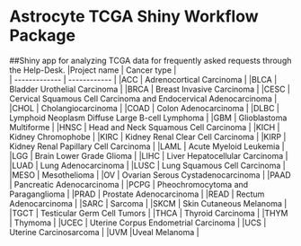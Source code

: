 # Astrocyte TCGA Shiny Workflow Package

##Shiny app for analyzing TCGA data for frequently asked requests through the Help-Desk.
|Project name   |  Cancer type |   
| ------------- | ------------ | 
|ACC            | Adrenocortical Carcinoma |
|BLCA           | Bladder Urothelial Carcinoma |
|BRCA           | Breast Invasive Carcinoma |
|CESC           | Cervical Squamous Cell Carcinoma and Endocervical Adenocarcinoma |
|CHOL           | Cholangiocarcinoma |
|COAD		    | Colon Adenocarcinoma |
|DLBC		    | Lymphoid Neoplasm Diffuse Large B-cell Lymphoma |
|GBM		    | Glioblastoma Multiforme |
|HNSC		    | Head and Neck Squamous Cell Carcinoma |
|KICH 		    | Kidney Chromophobe |
|KIRC	   	    | Kidney Renal Clear Cell Carcinoma |
|KIRP 		    | Kidney Renal Papillary Cell Carcinoma |
|LAML		    | Acute Myeloid Leukemia |
|LGG  		    | Brain Lower Grade Glioma |
|LIHC	        | Liver Hepatocellular Carcinoma |
|LUAD  		    | Lung Adenocarcinoma |
|LUSC           | Lung Squamous Cell Carcinoma |
|MESO		    | Mesothelioma |
|OV		        | Ovarian Serous Cystadenocarcinoma |
|PAAD		    | Pancreatic Adenocarcinoma |
|PCPG		    | Pheochromocytoma and Paraganglioma |
|PRAD   		| Prostate Adenocarcinoma |
|READ		    | Rectum Adenocarcinoma |
|SARC		    | Sarcoma |
|SKCM		    | Skin Cutaneous Melanoma |
|TGCT	 	    | Testicular Germ Cell Tumors |
|THCA 		    | Thyroid Carcinoma |
|THYM	 	    | Thymoma |
|UCEC		    | Uterine Corpus Endometrial Carcinoma |
|UCS	 	    | Uterine Carcinosarcoma |
|UVM	 	    |Uveal Melanoma |